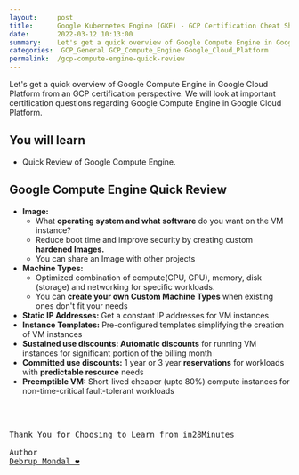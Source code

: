 ```yaml
---
layout:     post
title:      Google Kubernetes Engine (GKE) - GCP Certification Cheat Sheet
date:       2022-03-12 10:13:00
summary:    Let's get a quick overview of Google Compute Engine in Google Cloud Platform from an GCP certification perspective. We will look at important certification questions regarding Google Compute Engine in Google Cloud Platform.
categories:  GCP_General GCP_Compute_Engine Google_Cloud_Platform
permalink:  /gcp-compute-engine-quick-review
---
```

Let's get a quick overview of Google Compute Engine in Google Cloud Platform from an GCP certification perspective. We will look at important certification questions regarding Google Compute Engine in Google Cloud Platform.


## You will learn
- Quick Review of Google Compute Engine.



## Google Compute Engine Quick Review

- **Image:**
  - What **operating system and what software** do you want on the VM instance?
  - Reduce boot time and improve security by creating custom **hardened Images.**
  - You can share an Image with other projects  
- **Machine Types:**
  - Optimized combination of compute(CPU, GPU), memory, disk (storage) and networking for specific workloads.
  - You can **create your own Custom Machine Types** when existing ones don't fit your needs  
- **Static IP Addresses:** Get a constant IP addresses for VM instances
- **Instance Templates:** Pre-configured templates simplifying the creation of VM instances
- **Sustained use discounts: Automatic discounts** for running VM instances for significant portion of the billing month
- **Committed use discounts:** 1 year or 3 year **reservations** for workloads with **predictable resource** needs
- **Preemptible VM:** Short-lived cheaper (upto 80%) compute instances for non-time-critical fault-tolerant workloads




<BR/>
<BR/>

<pre>
Thank You for Choosing to Learn from in28Minutes

Author
<a href="https://www.linkedin.com/in/debrup-365/">Debrup Mondal ❤️</a>
